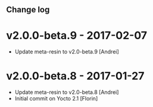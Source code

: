 Change log
-----------

# v2.0.0-beta.9 - 2017-02-07

* Update meta-resin to v2.0-beta.9 [Andrei]

# v2.0.0-beta.8 - 2017-01-27

* Update meta-resin to v2.0-beta.8 [Andrei]
* Initial commit on Yocto 2.1 [Florin]